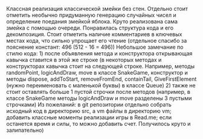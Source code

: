 Классная реализация классической змейки без стен. 
Отдельно стоит отметить необычно придуманную генерацию случайных чисел и определение поедания змейкой яблока.
Круто реализована сама змейка с помощью очереди.
Понравилась структура кода и его декомпозиция. Стоит отметить наличие комментариев в ключевых местах кода, что сильно упрощает его чтение (отдельное спасибо за пояснение констант: 496 (512 - 16 = 496))
Небольшое замечание по стилю кода: 1) после объявления метода и конструктора открывающая кавычка ставится в этой же строке (в некоторых методах и конструкторах кавычка стоит на следующей строке. Например, методы randomPoint, logicAndDraw, move в классе SnakeGame, конструктор и методы dispose, addToStart, removeFromEnd, containTail, GiveFirstElement (нужно переименовать с маленькой буквы) в классе Queue) 2) также не стоит оставлять больше 1 пустой строчки после методов (например, в классе SnakeGame методы logicAndDraw и move разделены 3 пустыми строчками)
Из пожеланий: в git репозитории отдельно собрать исходный код в директорию src, а vm файлы в директорию vm; добавить классные моменты реализации игры в Read.me; если останется время и силы, то можно добавить счет.
Получилось круто и залипательно)
